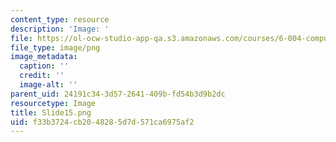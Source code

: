 ```yaml
---
content_type: resource
description: 'Image: '
file: https://ol-ocw-studio-app-qa.s3.amazonaws.com/courses/6-004-computation-structures-spring-2017/f33b3724cb2048285d7d571ca6975af2_Slide15.png
file_type: image/png
image_metadata:
  caption: ''
  credit: ''
  image-alt: ''
parent_uid: 24191c34-3d57-2641-409b-fd54b3d9b2dc
resourcetype: Image
title: Slide15.png
uid: f33b3724-cb20-4828-5d7d-571ca6975af2
---
```


